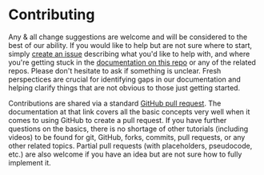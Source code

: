 # Contributing
Any & all change suggestions are welcome and will be considered to the best of our ability.  If you would like to help but are not sure where to start, simply [create an issue](https://github.com/aldefouw/redcap_cypress_docker/issues/new) describing what you'd like to help with, and where you're getting stuck in the [documentation on this repo](README.md) or any of the related repos.  Please don't hesitate to ask if something is unclear.  Fresh perspectices are crucial for identifying gaps in our documentation and helping clarify things that are not obvious to those just getting started.  

Contributions are shared via a standard [GitHub pull request](https://docs.github.com/en/pull-requests).  The documentation at that link covers all the basic concepts very well when it comes to using GitHub to create a pull request.  If you have further questions on the basics, there is no shortage of other tutorials (including videos) to be found for git, GitHub, forks, commits, pull requests, or any other related topics.  Partial pull requests (with placeholders, pseudocode, etc.) are also welcome if you have an idea but are not sure how to fully implement it.
